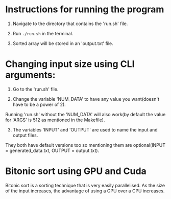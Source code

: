 # Instructions for running the program

1. Navigate to the directory that contains the 'run.sh' file.

2. Run <code>./run.sh</code> in the terminal. 

3. Sorted array will be stored in an 'output.txt' file.

# Changing input size using CLI arguments:

1. Go to the 'run.sh' file.

2. Change the variable 'NUM_DATA' to have any value you want(doesn't have to be a power of 2).

Running 'run.sh' without the 'NUM_DATA' will also work(by default the value for 'ARGS' is 512 as mentioned in the Makefile).

3. The variables 'INPUT' and 'OUTPUT' are used to name the input and output files.

They both have default versions too so mentioning them are optional(INPUT = generated_data.txt, OUTPUT = output.txt).

# Bitonic sort using GPU and Cuda

Bitonic sort is a sorting technique that is very easily parallelised. As the size of the input increases, the advantage of using a GPU over a CPU increases.
